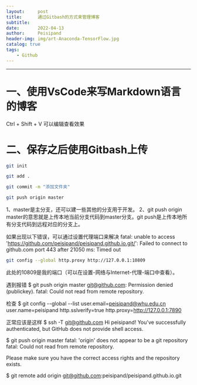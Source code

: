 ```yaml
---
layout:     post
title:      通过Gitbash的方式来管理博客
subtitle:   
date:       2022-04-13
author:     Peisipand
header-img: img/art-Anaconda-TensorFlow.jpg
catalog: true
tags:
    - Github
---
```







---

# 一、使用VsCode来写Markdown语言的博客

Ctrl + Shift + V 可以编辑查看效果

# 二、保存之后使用Gitbash上传

```bash
git init
```

```bash
git add .
```

```bash
git commit -m "添加文件夹"
```

```bash
git push origin master
```

1、master是主分支，还可以建一些其他的分支用于开发。
2、git push origin master的意思就是上传本地当前分支代码到master分支。git push是上传本地所有分支代码到远程对应的分支上。


如果出现以下错误，可以通过设置代理端口来解决
fatal: unable to access 'https://github.com/peisipand/peisipand.github.io.git/': Failed to connect to github.com port 443 after 21050 ms: Timed out
```bash
git config --global http.proxy http://127.0.0.1:10809
```
此处的10809是我的端口（可以在设置-网络与Internet-代理-端口中查看）。

遇到报错
$ git push origin master
git@github.com: Permission denied (publickey).
fatal: Could not read from remote repository.

检查
$ git config --global --list
user.email=peisipand@whu.edu.cn
user.name=peisipand
http.sslverify=true
http.proxy=http://127.0.0.1:7890

正常应该是这样
$ ssh -T git@github.com
Hi peisipand! You've successfully authenticated, but GitHub does not provide shell access.


$ git push origin master
fatal: 'origin' does not appear to be a git repository
fatal: Could not read from remote repository.

Please make sure you have the correct access rights
and the repository exists.


$ git remote add origin git@github.com:peisipand/peisipand.github.io.git

